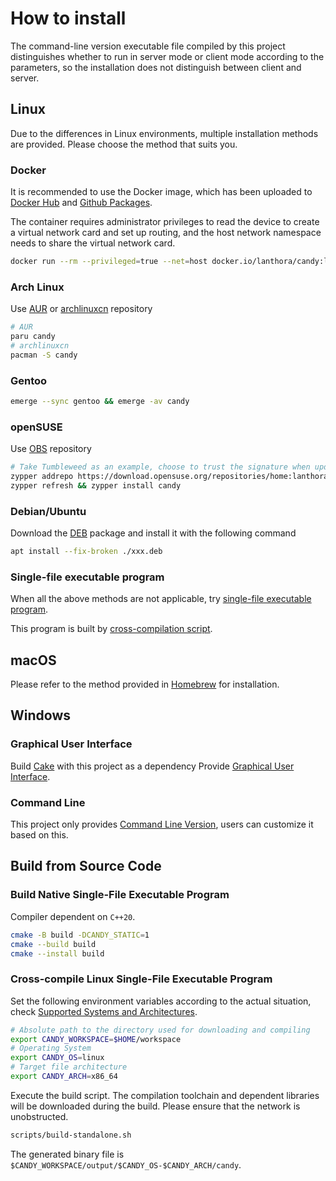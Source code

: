 # How to install

The command-line version executable file compiled by this project distinguishes whether to run in server mode or client mode according to the parameters, so the installation does not distinguish between client and server.

## Linux

Due to the differences in Linux environments, multiple installation methods are provided. Please choose the method that suits you.

### Docker

It is recommended to use the Docker image, which has been uploaded to [Docker Hub](https://hub.docker.com/r/lanthora/candy) and [Github Packages](https://github.com/lanthora/candy/pkgs/container/candy).

The container requires administrator privileges to read the device to create a virtual network card and set up routing, and the host network namespace needs to share the virtual network card.

```bash
docker run --rm --privileged=true --net=host docker.io/lanthora/candy:latest --help
```

### Arch Linux

Use [AUR](https://aur.archlinux.org/packages/candy) or [archlinuxcn](https://github.com/archlinuxcn/repo/tree/master/archlinuxcn/candy) repository

```bash
# AUR
paru candy
# archlinuxcn
pacman -S candy
```

### Gentoo

```bash
emerge --sync gentoo && emerge -av candy
```

### openSUSE

Use [OBS](https://software.opensuse.org/download/package?package=candy&project=home:lanthora:candy) repository

```bash
# Take Tumbleweed as an example, choose to trust the signature when updating the repository cache
zypper addrepo https://download.opensuse.org/repositories/home:lanthora:candy/openSUSE_Tumbleweed/home:lanthora:candy.repo
zypper refresh && zypper install candy
```

### Debian/Ubuntu

Download the [DEB](https://github.com/lanthora/candy/releases/latest) package and install it with the following command

```bash
apt install --fix-broken ./xxx.deb
```

### Single-file executable program

When all the above methods are not applicable, try [single-file executable program](https://github.com/lanthora/candy/releases/latest).

This program is built by [cross-compilation script](https://github.com/lanthora/candy/tree/master/scripts/build-standalone.sh).

## macOS

Please refer to the method provided in [Homebrew](https://github.com/lanthora/homebrew-repo) for installation.

## Windows

### Graphical User Interface

Build [Cake](https://github.com/lanthora/cake) with this project as a dependency Provide [Graphical User Interface](https://github.com/lanthora/cake/releases/latest).

### Command Line

This project only provides [Command Line Version](https://github.com/lanthora/candy/releases/latest), users can customize it based on this.

## Build from Source Code

### Build Native Single-File Executable Program

Compiler dependent on `C++20`.

```bash
cmake -B build -DCANDY_STATIC=1
cmake --build build
cmake --install build
```

### Cross-compile Linux Single-File Executable Program

Set the following environment variables according to the actual situation, check [Supported Systems and Architectures](https://github.com/lanthora/candy/tree/master/scripts/standalone.json).

```bash
# Absolute path to the directory used for downloading and compiling
export CANDY_WORKSPACE=$HOME/workspace
# Operating System
export CANDY_OS=linux
# Target file architecture
export CANDY_ARCH=x86_64
```

Execute the build script. The compilation toolchain and dependent libraries will be downloaded during the build. Please ensure that the network is unobstructed.

```bash
scripts/build-standalone.sh
```

The generated binary file is `$CANDY_WORKSPACE/output/$CANDY_OS-$CANDY_ARCH/candy`.
